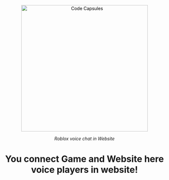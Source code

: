 
<p align="center">
  <a href="#">
    <img alt="Code Capsules" title="Code Capsules" src="./logo.svg" width="400" style="color: black">
  </a>
</p>


<p align="center">
  <i>Roblox voice chat in Website</i><br/> 
</p>

<h1 align="center">
  You connect Game and Website here voice players in website!
</h1>
